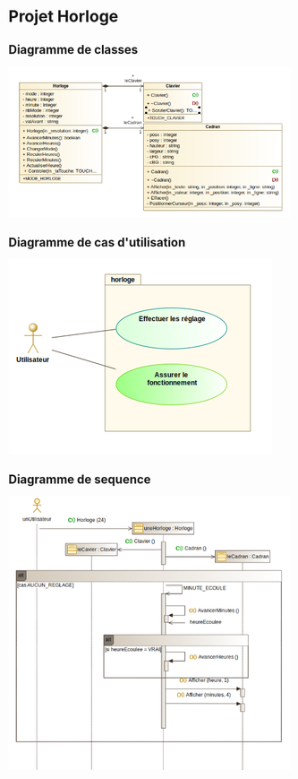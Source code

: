 ﻿# Projet Horloge
## Diagramme de classes
![Diagramme De Classe](https://github.com/cbourgouin/Apprendre_CPP/blob/master/06_SysML_UML_TD2/ProjetHorloge/ImageDiagrammes/DiagrammeDeClasse.png)
## Diagramme de cas d'utilisation
![Diagramme cas d'utilisation](https://github.com/cbourgouin/Apprendre_CPP/blob/master/06_SysML_UML_TD2/ProjetHorloge/ImageDiagrammes/Capture%20du%202020-10-02%2012-40-55.png)
## Diagramme de sequence 
![Diagramme sequence](https://github.com/cbourgouin/Apprendre_CPP/blob/master/06_SysML_UML_TD2/ProjetHorloge/ImageDiagrammes/Capture%20du%202020-10-02%2012-41-55.png)








 


     



